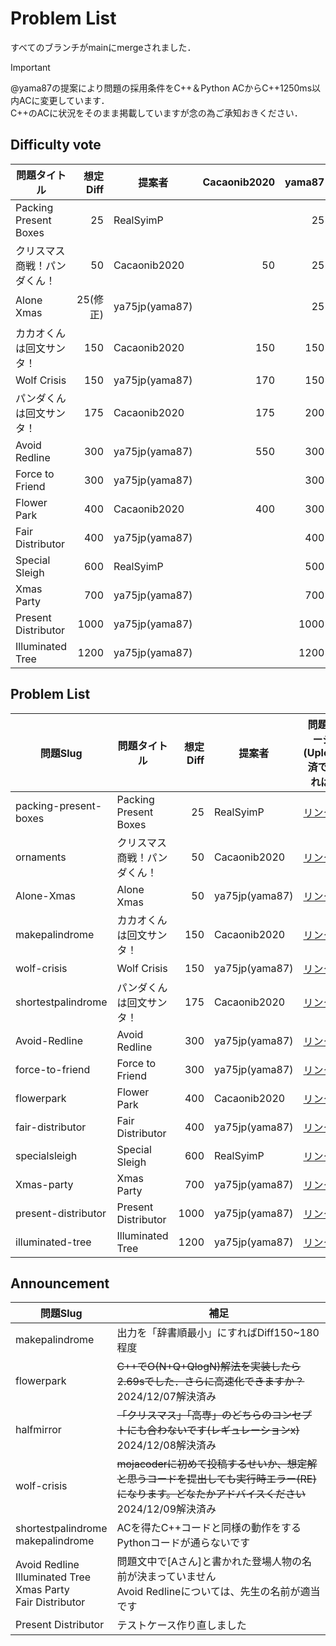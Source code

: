 # Problem List

すべてのブランチがmainにmergeされました．
> [!important]
> @yama87の提案により問題の採用条件をC++＆Python ACからC++1250ms以内ACに変更しています．  
> C++のACに状況をそのまま掲載していますが念の為ご承知おきください．


## Difficulty vote
| 問題タイトル | 想定Diff | 提案者 | Cacaonib2020 | yama87 | RealSymP |
| - | -: | - | -: | -: | -: |
| Packing Present Boxes | 25 | RealSyimP |  | 25 | 25 |
| クリスマス商戦！パンダくん！ | 50 | Cacaonib2020 | 50 | 25 | 50 |
| Alone Xmas | 25(修正) | ya75jp(yama87) |  | 25 |  |
| カカオくんは回文サンタ！ | 150 | Cacaonib2020 | 150 | 150 | 150 |
| Wolf Crisis | 150 | ya75jp(yama87) |   170| 150 | 150 |
| パンダくんは回文サンタ！ | 175 | Cacaonib2020 | 175 | 200 | 175 |
| Avoid Redline | 300 | ya75jp(yama87) |  550| 300 | 550 |
| Force to Friend | 300 | ya75jp(yama87) |  | 300 |  |
| Flower Park | 400 | Cacaonib2020 | 400 | 300 |  |
| Fair Distributor | 400 | ya75jp(yama87) |  | 400 |  |
| Special Sleigh | 600 | RealSyimP |  | 500 | 600 |
| Xmas Party | 700 | ya75jp(yama87) |  | 700 |  |
| Present Distributor | 1000 | ya75jp(yama87) |  | 1000 | 1000 |
| Illuminated Tree | 1200 | ya75jp(yama87) |  | 1200 |  |

## Problem List

| 問題Slug              | 問題タイトル                 | 想定Diff | 提案者         | 問題ページ(Upload済であれば)                                               | C++<br>1250msAC | 
| --------------------- | ---------------------------- | --------: | -------------- | -------------------------------------------------------------------------- | :---------------: | 
| packing-present-boxes | Packing Present Boxes        | 25       | RealSyimP      | [リンク](https://mojacoder.app/users/SyimP/problems/packing-present-boxes) |  o               | 
| ornaments             | クリスマス商戦！パンダくん！ | 50       | Cacaonib2020   | [リンク](https://mojacoder.app/users/CacaoNiB/problems/ornaments)          | o               | 
| Alone-Xmas            | Alone Xmas                   | 50       | ya75jp(yama87) | [リンク](https://mojacoder.app/users/ya75jp/problems/Alone-Xmas)           | o               | 
| makepalindrome        | カカオくんは回文サンタ！     | 150      | Cacaonib2020   | [リンク](https://mojacoder.app/users/CacaoNiB/problems/makepalindrome)     | o               | 
| wolf-crisis           | Wolf Crisis                  | 150      | ya75jp(yama87) | [リンク](https://mojacoder.app/users/ya75jp/problems/wolf-crisis)          | o               | 
| shortestpalindrome    | パンダくんは回文サンタ！     | 175      | Cacaonib2020   | [リンク](https://mojacoder.app/users/CacaoNiB/problems/shortestpalindrome) | o               | 
| Avoid-Redline         | Avoid Redline                | 300      | ya75jp(yama87) | [リンク](https://mojacoder.app/users/ya75jp/problems/Avoid-Redline)        | o               | 
| force-to-friend       | Force to Friend              | 300      | ya75jp(yama87) | [リンク](https://mojacoder.app/users/ya75jp/problems/force-to-friend)      | o               | 
| flowerpark            | Flower Park                  | 400      | Cacaonib2020   | [リンク](https://mojacoder.app/users/CacaoNiB/problems/flowerpark)         | o               | 
| fair-distributor      | Fair Distributor             | 400      | ya75jp(yama87) | [リンク](https://mojacoder.app/users/ya75jp/problems/fair-distributor)     | o               | 
| specialsleigh         | Special Sleigh               | 600      | RealSyimP      | [リンク](https://mojacoder.app/users/SyimP/problems/specialsleigh)         | o                | 
| Xmas-party            | Xmas Party                   | 700      | ya75jp(yama87) | [リンク](https://mojacoder.app/users/ya75jp/problems/Xmas-party)           | o               | 
| present-distributor   | Present Distributor          | 1000     | ya75jp(yama87) | [リンク](https://mojacoder.app/users/ya75jp/problems/present-distributor)  | o               | 
| illuminated-tree      | Illuminated Tree             | 1200     | ya75jp(yama87) | [リンク](https://mojacoder.app/users/ya75jp/problems/illuminated-tree)     | o               | 

## Announcement

| 問題Slug  | 補足 |
| - | - |
| makepalindrome | 出力を「辞書順最小」にすればDiff150~180程度 |
| flowerpark | ~~C++でO(N+Q+QlogN)解法を実装したら2.69sでした．さらに高速化できますか？~~ 2024/12/07解決済み|
| halfmirror | ~~「クリスマス」「高専」のどちらのコンセプトにも合わないです(レギュレーションx)~~ 2024/12/08解決済み |
| wolf-crisis | ~~mojacoderに初めて投稿するせいか、想定解と思うコードを提出しても実行時エラー(RE)になります。どなたかアドバイスください~~ 2024/12/09解決済み |
| shortestpalindrome<br>makepalindrome | ACを得たC++コードと同様の動作をするPythonコードが通らないです |
| Avoid Redline<br>Illuminated Tree<br>Xmas Party<br>Fair Distributor | 問題文中で[Aさん]と書かれた登場人物の名前が決まっていません<br>Avoid Redlineについては、先生の名前が適当です |
| Present Distributor | テストケース作り直しました |
